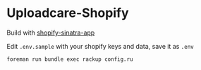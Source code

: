 Uploadcare-Shopify
=======================

Build with <a href="https://github.com/kevinhughes27/shopify-sinatra-app">shopify-sinatra-app</a>

Edit `.env.sample` with your shopify keys and data, save it as `.env` 

`foreman run bundle exec rackup config.ru`
